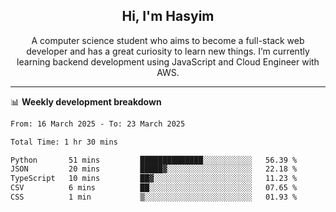 <h2 align="center">Hi, I'm Hasyim</h2>

<p align="center">A computer science student who aims to become a full-stack web developer and has a great curiosity to learn new things. I’m currently learning backend development using JavaScript and Cloud Engineer with AWS.</p>

---

📊 **Weekly development breakdown**

<!--START_SECTION:waka-->

```txt
From: 16 March 2025 - To: 23 March 2025

Total Time: 1 hr 30 mins

Python       51 mins         ██████████████░░░░░░░░░░░   56.39 %
JSON         20 mins         █████▓░░░░░░░░░░░░░░░░░░░   22.18 %
TypeScript   10 mins         ██▓░░░░░░░░░░░░░░░░░░░░░░   11.23 %
CSV          6 mins          ██░░░░░░░░░░░░░░░░░░░░░░░   07.65 %
CSS          1 min           ▒░░░░░░░░░░░░░░░░░░░░░░░░   01.93 %
```

<!--END_SECTION:waka-->

<!-- - You can reach me on **hasyim11c@gmail.com** -->
